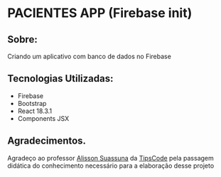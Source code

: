 # PACIENTES APP (Firebase init)

## Sobre:

Criando um aplicativo com banco de dados no Firebase
  
## Tecnologias Utilizadas:

- Firebase
- Bootstrap
- React 18.3.1
- Components JSX


## Agradecimentos.

Agradeço ao professor [Alisson Suassuna](https://github.com/alissonsuassuna) da [TipsCode](https://tipscode.tech/) pela passagem didática do conhecimento necessário para a elaboração desse projeto